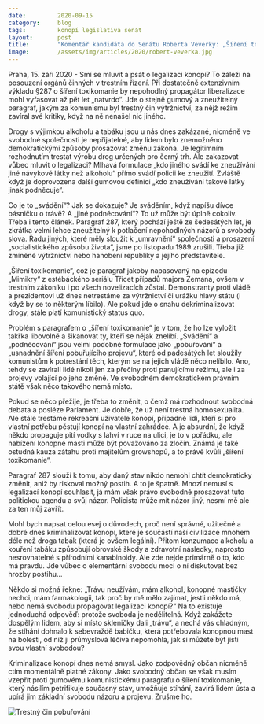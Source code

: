 ```yaml
---
date:         2020-09-15
category:     blog
tags:         konopí legislativa senát
layout:       post
title:        "Komentář kandidáta do Senátu Roberta Veverky: „Šíření toxikomanie“ je gumový bolševický paragraf, zrušme ho!"
image:        /assets/img/articles/2020/robert-veverka.jpg
---
```



Praha, 15. září 2020 - Smí se mluvit a psát o legalizaci konopí? To záleží na posouzení orgánů činných v trestním řízení. Při dostatečně extenzivním výkladu §287 o šíření toxikomanie by nepohodlný propagátor liberalizace mohl vyfasovat až pět let „natvrdo“. Jde o stejně gumový a zneužitelný paragraf, jakým za komunismu byl trestný čin výtržnictví, za nějž režim zavíral své kritiky, když na ně nenašel nic jiného.

Drogy s výjimkou alkoholu a tabáku jsou u nás dnes zakázané, nicméně ve svobodné společnosti je nepřijatelné, aby lidem bylo znemožněno demokratickými způsoby prosazovat změnu zákona. Je legitimním rozhodnutím trestat výrobu drog určených pro černý trh. Ale zakazovat vůbec mluvit o legalizaci? Mlhavá formulace „kdo jiného svádí ke zneužívání jiné návykové látky než alkoholu“ přímo svádí policii ke zneužití. Zvláště když je doprovozena další gumovou definicí „kdo zneužívání takové látky jinak podněcuje“.

 

Co je to „svádění“? Jak se dokazuje? Je sváděním, když napíšu dívce básničku o trávě? A „jiné podněcování“? To už může být úplně cokoliv. Třeba i tento článek. Paragraf 287, který pochází ještě ze šedesátých let, je zkrátka velmi lehce zneužitelný k potlačení nepohodlných názorů a svobody slova. Řadu jiných, které měly sloužit k „umravnění“ společnosti a prosazení „socialistického způsobu života“, jsme po listopadu 1989 zrušili. Třeba již zmíněné výtržnictví nebo hanobení republiky a jejího představitele.

 

„Šíření toxikomanie“, což je paragraf jakoby napasovaný na epizodu „Mimikry“ z estébáckého seriálu Třicet případů majora Zemana, ovšem v trestním zákoníku i po všech novelizacích zůstal. Demonstranty proti vládě a prezidentovi už dnes netrestáme za výtržnictví či urážku hlavy státu (i když by se to některým líbilo). Ale pokud jde o snahu dekriminalizovat drogy, stále platí komunistický status quo.



Problém s paragrafem o „šíření toxikomanie“ je v tom, že ho lze vyložit takřka libovolně a šikanovat ty, kteří se nějak znelíbí. „Svádění“ a „podněcování“ jsou velmi podobné formulace jako „pobuřování“ a „usnadnění šíření pobuřujícího projevu“, které od padesátých let sloužily komunistům k potrestání těch, kterým se na jejich vládě něco nelíbilo. Ano, tehdy se zavírali lidé nikoli jen za přečiny proti panujícímu režimu, ale i za projevy volající po jeho změně. Ve svobodném demokratickém právním státě však něco takového nemá místo.

 

Pokud se něco přežije, je třeba to změnit, o čemž má rozhodnout svobodná debata a posléze Parlament. Je dobře, že už není trestná homosexualita. Ale stále trestáme rekreační uživatele konopí, případně lidi, kteří si pro vlastní potřebu pěstují konopí na vlastní zahrádce. A je absurdní, že když někdo propaguje pití vodky s lahví v ruce na ulici, je to v pořádku, ale nabízení konopné masti může být považováno za zločin. Známá je také ostudná kauza zátahu proti majitelům growshopů, a to právě kvůli „šíření toxikomanie“. 

 

Paragraf 287 slouží k tomu, aby daný stav nikdo nemohl chtít demokraticky změnit, aniž by riskoval možný postih. A to je špatně. Mnozí nemusí s legalizací konopí souhlasit, já mám však právo svobodně prosazovat tuto politickou agendu a svůj názor. Policista může mít názor jiný, nesmí mě ale za ten můj zavřít.

 

Mohl bych napsat celou esej o důvodech, proč není správné, užitečné a dobré dnes kriminalizovat konopí, které je součástí naší civilizace mnohem déle než droga tabák (která je ovšem legální). Přitom konzumace alkoholu a kouření tabáku způsobují obrovské škody a zdravotní následky, naprosto nesrovnatelné s přírodními kanabinoidy. Ale zde nejde primárně o to, kdo má pravdu. Jde vůbec o elementární svobodu moci o ní diskutovat bez hrozby postihu…

 

Někdo si možná řekne: „Trávu neužívám, mám alkohol, konopné mastičky nechci, mám farmakologii, tak proč by mě mělo zajímat, jestli někdo má, nebo nemá svobodu propagovat legalizaci konopí?“ Na to existuje jednoduchá odpověď: protože svoboda je nedělitelná. Když zakážete dospělým lidem, aby si místo skleničky dali „trávu“, a nechá vás chladným, že stíhání dohnalo k sebevraždě babičku, která potřebovala konopnou mast na bolesti, od níž jí průmyslová léčiva nepomohla, jak si můžete být jisti svou vlastní svobodou?

 

Kriminalizace konopí dnes nemá smysl. Jako zodpovědný občan nicméně ctím momentálně platné zákony. Jako svobodný občan se však musím vzepřít proti gumovému komunistickému paragrafu o šíření toxikomanie, který násilím petrifikuje současný stav, umožňuje stíhání, zavírá lidem ústa a upírá jim základní svobodu názoru a projevu. Zrušme ho.

![Trestný čin pobuřování](https://pirati.cz//assets/img/articles/2020/tc_poburovani-stb.jpg)
